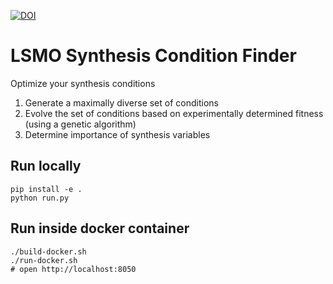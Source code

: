 [![DOI](https://zenodo.org/badge/139702936.svg)](https://zenodo.org/badge/latestdoi/139702936)

# LSMO Synthesis Condition Finder

Optimize your synthesis conditions

 1. Generate a maximally diverse set of conditions
 1. Evolve the set of conditions based on experimentally determined fitness (using a genetic algorithm)
 1. Determine importance of synthesis variables

## Run locally

```
pip install -e .
python run.py
```

## Run inside docker container

```
./build-docker.sh
./run-docker.sh
# open http://localhost:8050
```
